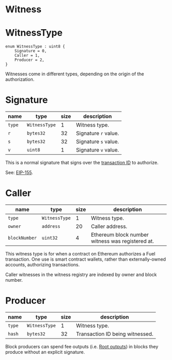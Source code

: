Witness
===

# WitnessType

```
enum WitnessType : uint8 {
    Signature = 0,
    Caller = 1,
    Producer = 2,
}
```

Witnesses come in different types, depending on the origin of the authorization.

# Signature

| name   | type          | size | description          |
| ------ | ------------- | ---- | -------------------- |
| `type` | `WitnessType` | 1    | Witness type.        |
| `r`    | `bytes32`     | 32   | Signature `r` value. |
| `s`    | `bytes32`     | 32   | Signature `s` value. |
| `v`    | `uint8`       | 1    | Signature `v` value. |

This is a normal signature that signs over the [transaction ID](./Transactions.md) to authorize.

See: [EIP-155](https://github.com/ethereum/EIPs/blob/master/EIPS/eip-155.md).

# Caller

| name          | type          | size | description                                      |
| ------------- | ------------- | ---- | ------------------------------------------------ |
| `type`        | `WitnessType` | 1    | Witness type.                                    |
| `owner`       | `address`     | 20   | Caller address.                                  |
| `blockNumber` | `uint32`      | 4    | Ethereum block number witness was registered at. |

This witness type is for when a contract on Ethereum authorizes a Fuel transaction. One use is smart contract wallets, rather than externally-owned accounts, authorizing transactions.

Caller witnesses in the witness registry are indexed by owner and block number.

# Producer

| name   | type          | size | description                     |
| ------ | ------------- | ---- | ------------------------------- |
| `type` | `WitnessType` | 1    | Witness type.                   |
| `hash` | `bytes32`     | 32   | Transaction ID being witnessed. |

Block producers can spend fee outputs (i.e. [Root outputs](./Roots.md)) in blocks they produce without an explicit signature.
